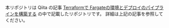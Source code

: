 本リポジトリは Qiita の記事 [Terraformで Fargateの環境とデプロイのパイプラインを構築する](https://qiita.com/okubot55/items/1dc50e9f85e77dadf1e0) の中で記載したリポジトリです。
詳細は上記の記事を参照してください。
